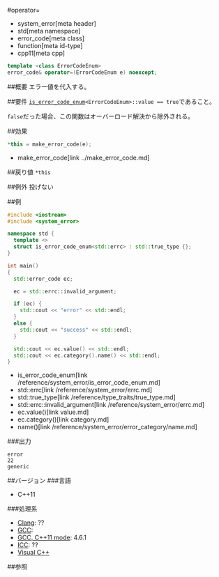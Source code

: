 #operator=
* system_error[meta header]
* std[meta namespace]
* error_code[meta class]
* function[meta id-type]
* cpp11[meta cpp]

```cpp
template <class ErrorCodeEnum>
error_code& operator=(ErrorCodeEnum e) noexcept;
```

##概要
エラー値を代入する。


##要件
[`is_error_code_enum`](../is_error_code_enum.md)`<ErrorCodeEnum>::value == true`であること。

`false`だった場合、この関数はオーバーロード解決から除外される。


##効果
```cpp
*this = make_error_code(e);
```
* make_error_code[link ../make_error_code.md]


##戻り値
`*this`


##例外
投げない


##例
```cpp
#include <iostream>
#include <system_error>

namespace std {
  template <>
  struct is_error_code_enum<std::errc> : std::true_type {};
}

int main()
{
  std::error_code ec;

  ec = std::errc::invalid_argument;

  if (ec) {
    std::cout << "error" << std::endl;
  }
  else {
    std::cout << "success" << std::endl;
  }

  std::cout << ec.value() << std::endl;
  std::cout << ec.category().name() << std::endl;
}
```
* is_error_code_enum[link /reference/system_error/is_error_code_enum.md]
* std::errc[link /reference/system_error/errc.md]
* std::true_type[link /reference/type_traits/true_type.md]
* std::errc::invalid_argument[link /reference/system_error/errc.md]
* ec.value()[link value.md]
* ec.category()[link category.md]
* name()[link /reference/system_error/error_category/name.md]

###出力
```
error
22
generic
```

##バージョン
###言語
- C++11

###処理系
- [Clang](/implementation.md#clang): ??
- [GCC](/implementation.md#gcc): 
- [GCC, C++11 mode](/implementation.md#gcc): 4.6.1
- [ICC](/implementation.md#icc): ??
- [Visual C++](/implementation.md#visual_cpp) 


##参照


